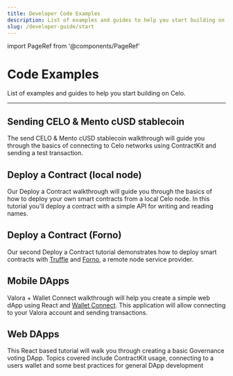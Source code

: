 ```yaml
---
title: Developer Code Examples
description: List of examples and guides to help you start building on Celo.
slug: /developer-guide/start
---
```


import PageRef from '@components/PageRef'

# Code Examples

List of examples and guides to help you start building on Celo.

___

## Sending CELO & Mento cUSD stablecoin

The send CELO & Mento cUSD stablecoin walkthrough will guide you through the basics of connecting to Celo networks using ContractKit and sending a test transaction.

<PageRef url="/developer-guide/start/hellocelo" pageName="Send CELO & Mento cUSD stablecoin" />

## Deploy a Contract (local node)

Our Deploy a Contract walkthrough will guide you through the basics of how to deploy your own smart contracts from a local Celo node. In this tutorial you'll deploy a contract with a simple API for writing and reading names.

<PageRef url="/developer-guide/start/hellocontracts" pageName="Deploy a Contract (local node)" />

## Deploy a Contract (Forno)

Our second Deploy a Contract tutorial demonstrates how to deploy smart contracts with [Truffle](https://www.trufflesuite.com/truffle) and [Forno](/developer-guide/forno), a remote node service provider.

<PageRef url="/developer-guide/start/hello-contract-remote-node" pageName="Deploy a Contract (Forno)" />

## Mobile DApps

Valora + Wallet Connect walkthrough will help you create a simple web dApp using React and [Wallet Connect](https://walletconnect.com/). This application will allow connecting to your Valora account and sending transactions.

<PageRef url="/developer-resources/walkthroughs/valora-wc-v1" pageName="Valora + Wallet Connect" />

## Web DApps

<!-- - [DappKit web example with expo] -->
<!-- - [DappKit web example without expo] -->

This React based tutorial will walk you through creating a basic Governance voting DApp. Topics covered include ContractKit usage, connecting to a users wallet and some best practices for general DApp development

<PageRef url="/developer-guide/start/web-dapp" pageName="React Based DApp" />
